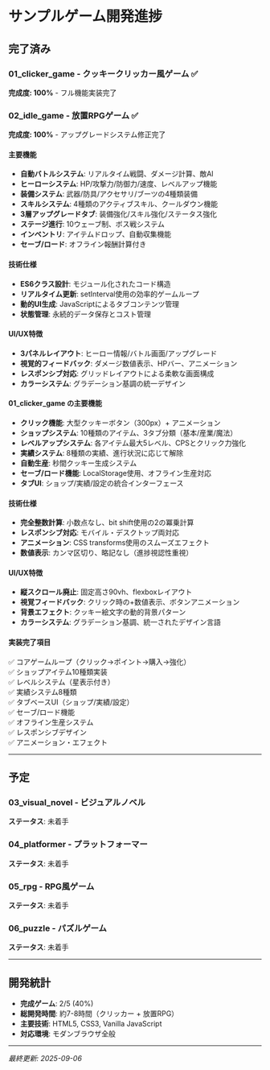 # サンプルゲーム開発進捗

## 完了済み

### 01_clicker_game - クッキークリッカー風ゲーム ✅
**完成度: 100%** - フル機能実装完了

### 02_idle_game - 放置RPGゲーム ✅
**完成度: 100%** - アップグレードシステム修正完了

#### 主要機能
- **自動バトルシステム**: リアルタイム戦闘、ダメージ計算、敵AI
- **ヒーローシステム**: HP/攻撃力/防御力/速度、レベルアップ機能
- **装備システム**: 武器/防具/アクセサリ/ブーツの4種類装備
- **スキルシステム**: 4種類のアクティブスキル、クールダウン機能
- **3層アップグレードタブ**: 装備強化/スキル強化/ステータス強化
- **ステージ進行**: 10ウェーブ制、ボス戦システム
- **インベントリ**: アイテムドロップ、自動収集機能
- **セーブ/ロード**: オフライン報酬計算付き

#### 技術仕様
- **ES6クラス設計**: モジュール化されたコード構造
- **リアルタイム更新**: setInterval使用の効率的ゲームループ
- **動的UI生成**: JavaScriptによるタブコンテンツ管理
- **状態管理**: 永続的データ保存とコスト管理

#### UI/UX特徴
- **3パネルレイアウト**: ヒーロー情報/バトル画面/アップグレード
- **視覚的フィードバック**: ダメージ数値表示、HPバー、アニメーション
- **レスポンシブ対応**: グリッドレイアウトによる柔軟な画面構成
- **カラーシステム**: グラデーション基調の統一デザイン

#### 01_clicker_game の主要機能
- **クリック機能**: 大型クッキーボタン（300px）+ アニメーション
- **ショップシステム**: 10種類のアイテム、3タブ分類（基本/産業/魔法）
- **レベルアップシステム**: 各アイテム最大5レベル、CPSとクリック力強化
- **実績システム**: 8種類の実績、進行状況に応じて解除
- **自動生産**: 秒間クッキー生成システム
- **セーブ/ロード機能**: LocalStorage使用、オフライン生産対応
- **タブUI**: ショップ/実績/設定の統合インターフェース

#### 技術仕様
- **完全整数計算**: 小数点なし、bit shift使用の2の冪乗計算
- **レスポンシブ対応**: モバイル・デスクトップ両対応
- **アニメーション**: CSS transforms使用のスムーズエフェクト
- **数値表示**: カンマ区切り、略記なし（進捗視認性重視）

#### UI/UX特徴
- **縦スクロール廃止**: 固定高さ90vh、flexboxレイアウト
- **視覚フィードバック**: クリック時の+数値表示、ボタンアニメーション
- **背景エフェクト**: クッキー絵文字の動的背景パターン
- **カラーシステム**: グラデーション基調、統一されたデザイン言語

#### 実装完了項目
✅ コアゲームループ（クリック→ポイント→購入→強化）  
✅ ショップアイテム10種類実装  
✅ レベルシステム（星表示付き）  
✅ 実績システム8種類  
✅ タブベースUI（ショップ/実績/設定）  
✅ セーブ/ロード機能  
✅ オフライン生産システム  
✅ レスポンシブデザイン  
✅ アニメーション・エフェクト  

---

## 予定

### 03_visual_novel - ビジュアルノベル
**ステータス**: 未着手

### 04_platformer - プラットフォーマー  
**ステータス**: 未着手

### 05_rpg - RPG風ゲーム
**ステータス**: 未着手

### 06_puzzle - パズルゲーム
**ステータス**: 未着手

---

## 開発統計

- **完成ゲーム**: 2/5 (40%)
- **総開発時間**: 約7-8時間（クリッカー + 放置RPG）
- **主要技術**: HTML5, CSS3, Vanilla JavaScript
- **対応環境**: モダンブラウザ全般

---

*最終更新: 2025-09-06*